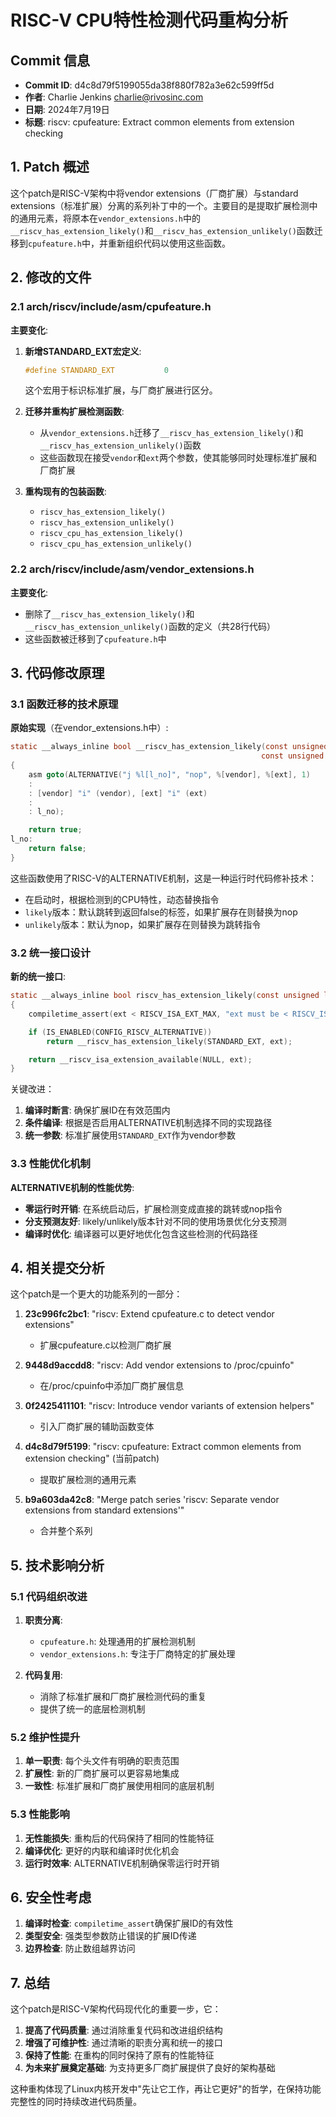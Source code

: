 # RISC-V CPU特性检测代码重构分析

## Commit 信息

- **Commit ID**: d4c8d79f5199055da38f880f782a3e62c599ff5d
- **作者**: Charlie Jenkins <charlie@rivosinc.com>
- **日期**: 2024年7月19日
- **标题**: riscv: cpufeature: Extract common elements from extension checking

## 1. Patch 概述

这个patch是RISC-V架构中将vendor extensions（厂商扩展）与standard extensions（标准扩展）分离的系列补丁中的一个。主要目的是提取扩展检测中的通用元素，将原本在`vendor_extensions.h`中的`__riscv_has_extension_likely()`和`__riscv_has_extension_unlikely()`函数迁移到`cpufeature.h`中，并重新组织代码以使用这些函数。

## 2. 修改的文件

### 2.1 arch/riscv/include/asm/cpufeature.h

**主要变化**:

1. **新增STANDARD_EXT宏定义**:
   ```c
   #define STANDARD_EXT           0
   ```
   这个宏用于标识标准扩展，与厂商扩展进行区分。

2. **迁移并重构扩展检测函数**:
   - 从`vendor_extensions.h`迁移了`__riscv_has_extension_likely()`和`__riscv_has_extension_unlikely()`函数
   - 这些函数现在接受`vendor`和`ext`两个参数，使其能够同时处理标准扩展和厂商扩展

3. **重构现有的包装函数**:
   - `riscv_has_extension_likely()`
   - `riscv_has_extension_unlikely()`
   - `riscv_cpu_has_extension_likely()`
   - `riscv_cpu_has_extension_unlikely()`

### 2.2 arch/riscv/include/asm/vendor_extensions.h

**主要变化**:
- 删除了`__riscv_has_extension_likely()`和`__riscv_has_extension_unlikely()`函数的定义（共28行代码）
- 这些函数被迁移到了`cpufeature.h`中

## 3. 代码修改原理

### 3.1 函数迁移的技术原理

**原始实现**（在vendor_extensions.h中）:
```c
static __always_inline bool __riscv_has_extension_likely(const unsigned long vendor,
                                                        const unsigned long ext)
{
    asm goto(ALTERNATIVE("j %l[l_no]", "nop", %[vendor], %[ext], 1)
    :
    : [vendor] "i" (vendor), [ext] "i" (ext)
    :
    : l_no);

    return true;
l_no:
    return false;
}
```

这些函数使用了RISC-V的ALTERNATIVE机制，这是一种运行时代码修补技术：
- 在启动时，根据检测到的CPU特性，动态替换指令
- `likely`版本：默认跳转到返回false的标签，如果扩展存在则替换为nop
- `unlikely`版本：默认为nop，如果扩展存在则替换为跳转指令

### 3.2 统一接口设计

**新的统一接口**:
```c
static __always_inline bool riscv_has_extension_likely(const unsigned long ext)
{
    compiletime_assert(ext < RISCV_ISA_EXT_MAX, "ext must be < RISCV_ISA_EXT_MAX");

    if (IS_ENABLED(CONFIG_RISCV_ALTERNATIVE))
        return __riscv_has_extension_likely(STANDARD_EXT, ext);

    return __riscv_isa_extension_available(NULL, ext);
}
```

关键改进：
1. **编译时断言**: 确保扩展ID在有效范围内
2. **条件编译**: 根据是否启用ALTERNATIVE机制选择不同的实现路径
3. **统一参数**: 标准扩展使用`STANDARD_EXT`作为vendor参数

### 3.3 性能优化机制

**ALTERNATIVE机制的性能优势**:
- **零运行时开销**: 在系统启动后，扩展检测变成直接的跳转或nop指令
- **分支预测友好**: likely/unlikely版本针对不同的使用场景优化分支预测
- **编译时优化**: 编译器可以更好地优化包含这些检测的代码路径

## 4. 相关提交分析

这个patch是一个更大的功能系列的一部分：

1. **23c996fc2bc1**: "riscv: Extend cpufeature.c to detect vendor extensions"
   - 扩展cpufeature.c以检测厂商扩展

2. **9448d9accdd8**: "riscv: Add vendor extensions to /proc/cpuinfo"
   - 在/proc/cpuinfo中添加厂商扩展信息

3. **0f2425411101**: "riscv: Introduce vendor variants of extension helpers"
   - 引入厂商扩展的辅助函数变体

4. **d4c8d79f5199**: "riscv: cpufeature: Extract common elements from extension checking" (当前patch)
   - 提取扩展检测的通用元素

5. **b9a603da42c8**: "Merge patch series 'riscv: Separate vendor extensions from standard extensions'"
   - 合并整个系列

## 5. 技术影响分析

### 5.1 代码组织改进

1. **职责分离**: 
   - `cpufeature.h`: 处理通用的扩展检测机制
   - `vendor_extensions.h`: 专注于厂商特定的扩展处理

2. **代码复用**: 
   - 消除了标准扩展和厂商扩展检测代码的重复
   - 提供了统一的底层检测机制

### 5.2 维护性提升

1. **单一职责**: 每个头文件有明确的职责范围
2. **扩展性**: 新的厂商扩展可以更容易地集成
3. **一致性**: 标准扩展和厂商扩展使用相同的底层机制

### 5.3 性能影响

1. **无性能损失**: 重构后的代码保持了相同的性能特征
2. **编译优化**: 更好的内联和编译时优化机会
3. **运行时效率**: ALTERNATIVE机制确保零运行时开销

## 6. 安全性考虑

1. **编译时检查**: `compiletime_assert`确保扩展ID的有效性
2. **类型安全**: 强类型参数防止错误的扩展ID传递
3. **边界检查**: 防止数组越界访问

## 7. 总结

这个patch是RISC-V架构代码现代化的重要一步，它：

1. **提高了代码质量**: 通过消除重复代码和改进组织结构
2. **增强了可维护性**: 通过清晰的职责分离和统一的接口
3. **保持了性能**: 在重构的同时保持了原有的性能特征
4. **为未来扩展奠定基础**: 为支持更多厂商扩展提供了良好的架构基础

这种重构体现了Linux内核开发中"先让它工作，再让它更好"的哲学，在保持功能完整性的同时持续改进代码质量。